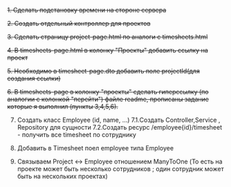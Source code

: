 ~~1. Сделать подстановку времени на стороне сервера~~

~~2. Создать отдельный контроллер для проектов~~

~~3. Сделать страницу project-page.html по аналоги с timesheets.html~~

~~4. В timesheets-page.html в колонку "Проекты" добавить ссылку на проект~~

~~5. Необходимо в timesheet-page.dto добавить поле projectId(для создания ссылки)~~

~~6. В timesheets-page в колонку "проекты" сделать гиперссылку (по аналогии с колонкой "перейти")
файле readme, прописаны задание которые я выполнил (пункты 3,4,5,6).~~

7. Создать класс Employee (id, name, ...)
   7.1.Создать Controller,Service , Repository для сущности
   7.2.Создать ресурс /employee{id}/timesheet - получить все timesheet по сотруднику
8. Добавить в Timesheet поел employee типа Employee

9. Связываем Project <-> Employee отношением ManyToOne
   (То есть на проекте может быть несколько сотрудников ;
   один сотрудник может быть на нескольких проектах)
